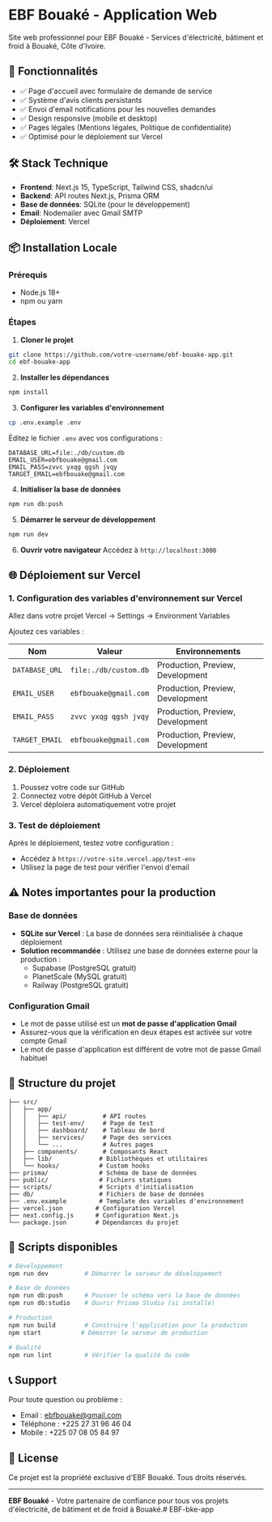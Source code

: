 # EBF Bouaké - Application Web

Site web professionnel pour EBF Bouaké - Services d'électricité, bâtiment et froid à Bouaké, Côte d'Ivoire.

## 🚀 Fonctionnalités

- ✅ Page d'accueil avec formulaire de demande de service
- ✅ Système d'avis clients persistants
- ✅ Envoi d'email notifications pour les nouvelles demandes
- ✅ Design responsive (mobile et desktop)
- ✅ Pages légales (Mentions légales, Politique de confidentialité)
- ✅ Optimisé pour le déploiement sur Vercel

## 🛠️ Stack Technique

- **Frontend**: Next.js 15, TypeScript, Tailwind CSS, shadcn/ui
- **Backend**: API routes Next.js, Prisma ORM
- **Base de données**: SQLite (pour le développement)
- **Email**: Nodemailer avec Gmail SMTP
- **Déploiement**: Vercel

## 📦 Installation Locale

### Prérequis
- Node.js 18+ 
- npm ou yarn

### Étapes

1. **Cloner le projet**
```bash
git clone https://github.com/votre-username/ebf-bouake-app.git
cd ebf-bouake-app
```

2. **Installer les dépendances**
```bash
npm install
```

3. **Configurer les variables d'environnement**
```bash
cp .env.example .env
```

Éditez le fichier `.env` avec vos configurations :
```env
DATABASE_URL=file:./db/custom.db
EMAIL_USER=ebfbouake@gmail.com
EMAIL_PASS=zvvc yxqg qgsh jvqy
TARGET_EMAIL=ebfbouake@gmail.com
```

4. **Initialiser la base de données**
```bash
npm run db:push
```

5. **Démarrer le serveur de développement**
```bash
npm run dev
```

6. **Ouvrir votre navigateur**
Accédez à `http://localhost:3000`

## 🌐 Déploiement sur Vercel

### 1. Configuration des variables d'environnement sur Vercel

Allez dans votre projet Vercel → Settings → Environment Variables

Ajoutez ces variables :

| Nom | Valeur | Environnements |
|-----|--------|---------------|
| `DATABASE_URL` | `file:./db/custom.db` | Production, Preview, Development |
| `EMAIL_USER` | `ebfbouake@gmail.com` | Production, Preview, Development |
| `EMAIL_PASS` | `zvvc yxqg qgsh jvqy` | Production, Preview, Development |
| `TARGET_EMAIL` | `ebfbouake@gmail.com` | Production, Preview, Development |

### 2. Déploiement

1. Poussez votre code sur GitHub
2. Connectez votre dépôt GitHub à Vercel
3. Vercel déploiera automatiquement votre projet

### 3. Test de déploiement

Après le déploiement, testez votre configuration :
- Accédez à `https://votre-site.vercel.app/test-env`
- Utilisez la page de test pour vérifier l'envoi d'email

## ⚠️ Notes importantes pour la production

### Base de données
- **SQLite sur Vercel** : La base de données sera réinitialisée à chaque déploiement
- **Solution recommandée** : Utilisez une base de données externe pour la production :
  - Supabase (PostgreSQL gratuit)
  - PlanetScale (MySQL gratuit)
  - Railway (PostgreSQL gratuit)

### Configuration Gmail
- Le mot de passe utilisé est un **mot de passe d'application Gmail**
- Assurez-vous que la vérification en deux étapes est activée sur votre compte Gmail
- Le mot de passe d'application est différent de votre mot de passe Gmail habituel

## 📁 Structure du projet

```
├── src/
│   ├── app/
│   │   ├── api/          # API routes
│   │   ├── test-env/     # Page de test
│   │   ├── dashboard/    # Tableau de bord
│   │   ├── services/     # Page des services
│   │   └── ...           # Autres pages
│   ├── components/       # Composants React
│   ├── lib/             # Bibliothèques et utilitaires
│   └── hooks/           # Custom hooks
├── prisma/              # Schéma de base de données
├── public/              # Fichiers statiques
├── scripts/             # Scripts d'initialisation
├── db/                  # Fichiers de base de données
├── .env.example         # Template des variables d'environnement
├── vercel.json         # Configuration Vercel
├── next.config.js      # Configuration Next.js
└── package.json        # Dépendances du projet
```

## 🔧 Scripts disponibles

```bash
# Développement
npm run dev          # Démarrer le serveur de développement

# Base de données
npm run db:push      # Pousser le schéma vers la base de données
npm run db:studio    # Ouvrir Prisma Studio (si installé)

# Production
npm run build        # Construire l'application pour la production
npm start           # Démarrer le serveur de production

# Qualité
npm run lint         # Vérifier la qualité du code
```

## 📞 Support

Pour toute question ou problème :
- Email : ebfbouake@gmail.com
- Téléphone : +225 27 31 96 46 04
- Mobile : +225 07 08 05 84 97

## 📄 License

Ce projet est la propriété exclusive d'EBF Bouaké. Tous droits réservés.

---

**EBF Bouaké** - Votre partenaire de confiance pour tous vos projets d'électricité, de bâtiment et de froid à Bouaké.#   E B F - b k e - a p p  
 